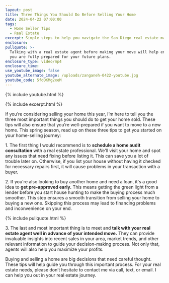 ```yaml
---
layout: post
title: Three Things You Should Do Before Selling Your Home
date: 2024-04-22 07:00:00
tags:
  - Home Seller Tips
  - Real Estate
excerpt: Simple steps to help you navigate the San Diego real estate market.
enclosure:
pullquote: >-
  Talking with a real estate agent before making your move will help ensure that
  you are fully prepared for your future plans. 
enclosure_type: video/mp4
enclosure_time:
use_youtube_image: false
youtube_alternate_image: /uploads/zanganeh-0422-youtube.jpg
youtube_code: 5fdOKMg2xeM
---
```

{% include youtube.html %}

{% include excerpt.html %}

If you’re considering selling your home this year, I’m here to tell you the three most important things you should do to get your home sold. These tips will also ensure that you’re well-prepared if you want to move to a new home. This spring season, read up on these three tips to get you started on your home-selling journey:

1\. The first thing I would recommend is to **schedule a home audit consultation** with a real estate professional. We'll visit your home and spot any issues that need fixing before listing it. This can save you a lot of trouble later on. Otherwise, if you list your house without having it checked for necessary repairs first, it will cause problems in your transaction with a buyer.

2\. If you're also looking to buy another home and need a loan, it's a good idea to **get pre-approved early.** This means getting the green light from a lender before you start house hunting to make the buying process much smoother. This step ensures a smooth transition from selling your home to buying a new one. Skipping this process may lead to financing problems and inconvenience on your end.

{% include pullquote.html %}

3\. The last and most important thing is to meet and **talk with your real estate agent well in advance of your intended move.** They can provide invaluable insights into recent sales in your area, market trends, and other relevant information to guide your decision-making process. Not only that, agents will also help you maximize your profits.

Buying and selling a home are big decisions that need careful thought. These tips will help guide you through this important process. For your real estate needs, please don’t hesitate to contact me via call, text, or email. I can help you out in your real estate journey.